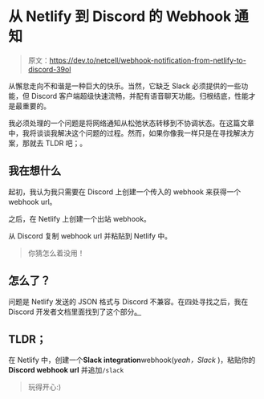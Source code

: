 # 从 Netlify 到 Discord 的 Webhook 通知

> 原文：<https://dev.to/netcell/webhook-notification-from-netlify-to-discord-39ol>

从懈怠走向不和谐是一种巨大的快乐。当然，它缺乏 Slack 必须提供的一些功能，但 Discord 客户端超级快速流畅，并配有语音聊天功能。归根结底，性能才是最重要的。

我必须处理的一个问题是将网络通知从松弛状态转移到不协调状态。在这篇文章中，我将谈谈我解决这个问题的过程。然而，如果你像我一样只是在寻找解决方案，那就去 TLDR 吧；。

## 我在想什么

起初，我认为我只需要在 Discord 上创建一个传入的 webhook 来获得一个 webhook url。

之后，在 Netlify 上创建一个出站 webhook。

从 Discord 复制 webhook url 并粘贴到 Netlify 中。

> 你猜怎么着没用！

## 怎么了？

问题是 Netlify 发送的 JSON 格式与 Discord 不兼容。在四处寻找之后，我在 Discord 开发者文档里面找到了这个部分[。](https://discordapp.com/developers/docs/resources/webhook)

## TLDR；

在 Netlify 中，创建一个**Slack integration**webhook(*yeah，Slack* )，粘贴你的 **Discord webhook url** 并追加`/slack`

> 玩得开心:)